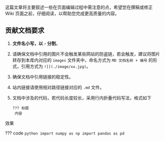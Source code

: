 这篇文章将主要叙述一些在页面编辑过程中需注意的点，希望您在撰稿或修正 Wiki 页面之前，仔细阅读，以帮助您完成更高质量的内容。

## 贡献文档要求

1. **文件名小写，以 `-` 分割**。

2. 请确保文档中引用的图片不会触发某些网站的防盗链，若会触发，建议将图片转存到本库内对应的 `images` 文件夹中，命名方式为 `MD 文档名称 + 编号` 的形式，引用方式为 `![](./image/xx.jpg)`。

3. 确保文档中引用链接的稳定性。

4. 站内链接请使用相对路径链接对应的 `.md` 文件。

5. 文档中涉及的代码，若代码长度较长，采用行内折叠代码写法，格式如下

   ```
   ??? 标题
   	内容
   ```
   

效果

??? code
	```python
	import numpy as np
	import pandas as pd
	```

